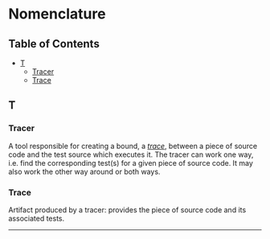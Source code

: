 # Nomenclature

## Table of Contents

- [T](#t)
  - [Tracer][tracer]
  - [Trace][trace]


## T

### Tracer

A tool responsible for creating a bound, a [_trace_][trace], between a piece of source code and the
test source which executes it. The tracer can work one way, i.e. find the corresponding test(s) for
a given piece of source code. It may also work the other way around or both ways.


### Trace

Artifact produced by a tracer: provides the piece of source code and its associated tests. 


<hr />

[tracer]: #tracer
[trace]: #trace
